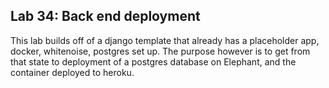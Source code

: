 ## Lab 34: Back end deployment

This lab builds off of a django template that already has a placeholder app, docker, whitenoise, postgres set up. The purpose however is to get from that state to deployment of a postgres database on Elephant, and the container deployed to heroku.

